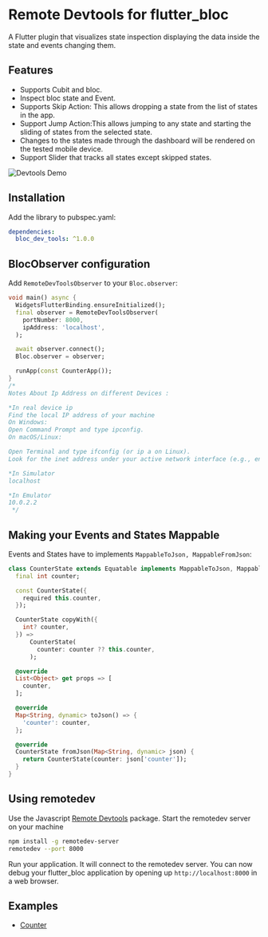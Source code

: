 # Remote Devtools for flutter_bloc

A Flutter plugin that visualizes state inspection displaying the data inside the state and events changing them.

## Features

- Supports Cubit and bloc.
- Inspect bloc state and Event.
- Supports Skip Action: This allows dropping a state from the list of states in the app.
- Support Jump Action:This allows jumping to any state and starting the sliding of states from the selected state.
- Changes to the states made through the dashboard will be rendered on the tested mobile device.
- Support Slider that tracks all states except skipped states.


![Devtools Demo](https://github.com/andrea689/flutter_bloc_devtools/raw/main/demo.gif)

## Installation

Add the library to pubspec.yaml:

```yaml
dependencies:
  bloc_dev_tools: ^1.0.0
```

## BlocObserver configuration

Add `RemoteDevToolsObserver` to your `Bloc.observer`:

```dart
void main() async {
  WidgetsFlutterBinding.ensureInitialized();
  final observer = RemoteDevToolsObserver(
    portNumber: 8000,
    ipAddress: 'localhost',
  );

  await observer.connect();
  Bloc.observer = observer;

  runApp(const CounterApp());
}
/*
Notes About Ip Address on different Devices :

*In real device ip
Find the local IP address of your machine
On Windows:
Open Command Prompt and type ipconfig.
On macOS/Linux:

Open Terminal and type ifconfig (or ip a on Linux).
Look for the inet address under your active network interface (e.g., en0).

*In Simulator
localhost

*In Emulator
10.0.2.2
 */
```

## Making your Events and States Mappable

Events and States have to implements `MappableToJson, MappableFromJson`:

```dart
class CounterState extends Equatable implements MappableToJson, MappableFromJson {
  final int counter;

  const CounterState({
    required this.counter,
  });

  CounterState copyWith({
    int? counter,
  }) =>
      CounterState(
        counter: counter ?? this.counter,
      );

  @override
  List<Object> get props => [
    counter,
  ];

  @override
  Map<String, dynamic> toJson() => {
    'counter': counter,
  };

  @override
  CounterState fromJson(Map<String, dynamic> json) {
    return CounterState(counter: json['counter']);
  }
}

```

## Using remotedev

Use the Javascript [Remote Devtools](https://github.com/zalmoxisus/remotedev-server) package. Start the remotedev server on your machine

```bash
npm install -g remotedev-server
remotedev --port 8000
```

Run your application. It will connect to the remotedev server. You can now debug your flutter_bloc application by opening up `http://localhost:8000` in a web browser.

## Examples

- [Counter](example/counter)

